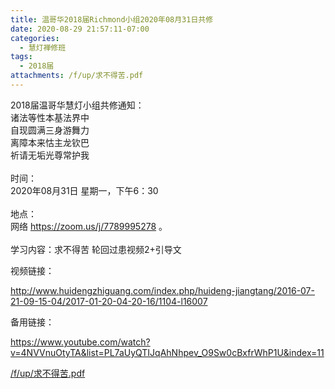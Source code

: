 ```yaml
---
title: 温哥华2018届Richmond小组2020年08月31日共修
date: 2020-08-29 21:57:11-07:00
categories:
  - 慧灯禅修班
tags:
  - 2018届
attachments: /f/up/求不得苦.pdf
---
```

2018届温哥华慧灯小组共修通知：\
诸法等性本基法界中\
自现圆满三身游舞力\
离障本来怙主龙钦巴\
祈请无垢光尊常护我\
\
时间：\
2020年08月31日 星期一，下午6：30\
\
地点：\
网络 <https://zoom.us/j/7789995278> 。\
\
学习内容：求不得苦 轮回过患视频2+引导文  

视频链接：

<!--StartFragment-->

<http://www.huidengzhiguang.com/index.php/huideng-jiangtang/2016-07-21-09-15-04/2017-01-20-04-20-16/1104-l16007>

<!--EndFragment-->

备用链接：

<!--StartFragment-->

<https://www.youtube.com/watch?v=4NVVnuOtyTA&list=PL7aUyQTIJqAhNhpev_O9Sw0cBxfrWhP1U&index=11>

[/f/up/求不得苦.pdf](https://s3.ap-northeast-1.wasabisys.com/hdcx/hdv/f/up/求不得苦.pdf)